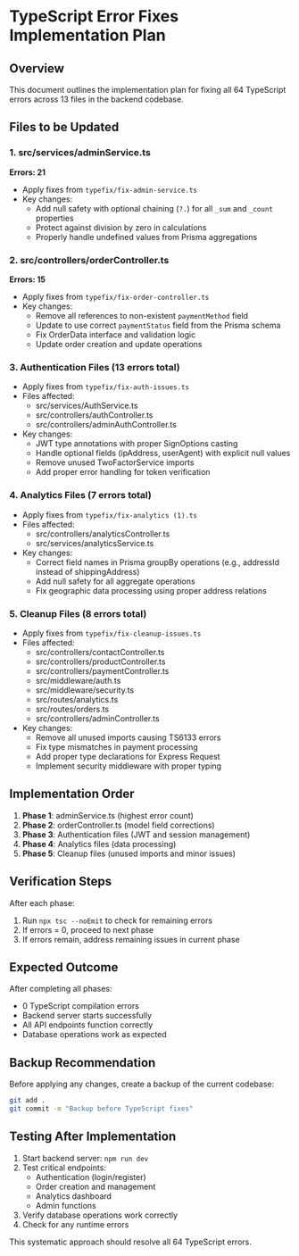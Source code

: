 # TypeScript Error Fixes Implementation Plan

## Overview
This document outlines the implementation plan for fixing all 64 TypeScript errors across 13 files in the backend codebase.

## Files to be Updated

### 1. src/services/adminService.ts
**Errors: 21**
- Apply fixes from `typefix/fix-admin-service.ts`
- Key changes:
  - Add null safety with optional chaining (`?.`) for all `_sum` and `_count` properties
  - Protect against division by zero in calculations
  - Properly handle undefined values from Prisma aggregations

### 2. src/controllers/orderController.ts
**Errors: 15**
- Apply fixes from `typefix/fix-order-controller.ts`
- Key changes:
  - Remove all references to non-existent `paymentMethod` field
  - Update to use correct `paymentStatus` field from the Prisma schema
  - Fix OrderData interface and validation logic
  - Update order creation and update operations

### 3. Authentication Files (13 errors total)
- Apply fixes from `typefix/fix-auth-issues.ts`
- Files affected:
  - src/services/AuthService.ts
  - src/controllers/authController.ts
  - src/controllers/adminAuthController.ts
- Key changes:
  - JWT type annotations with proper SignOptions casting
  - Handle optional fields (ipAddress, userAgent) with explicit null values
  - Remove unused TwoFactorService imports
  - Add proper error handling for token verification

### 4. Analytics Files (7 errors total)
- Apply fixes from `typefix/fix-analytics (1).ts`
- Files affected:
  - src/controllers/analyticsController.ts
  - src/services/analyticsService.ts
- Key changes:
  - Correct field names in Prisma groupBy operations (e.g., addressId instead of shippingAddress)
  - Add null safety for all aggregate operations
  - Fix geographic data processing using proper address relations

### 5. Cleanup Files (8 errors total)
- Apply fixes from `typefix/fix-cleanup-issues.ts`
- Files affected:
  - src/controllers/contactController.ts
  - src/controllers/productController.ts
  - src/controllers/paymentController.ts
  - src/middleware/auth.ts
  - src/middleware/security.ts
  - src/routes/analytics.ts
  - src/routes/orders.ts
  - src/controllers/adminController.ts
- Key changes:
  - Remove all unused imports causing TS6133 errors
  - Fix type mismatches in payment processing
  - Add proper type declarations for Express Request
  - Implement security middleware with proper typing

## Implementation Order

1. **Phase 1**: adminService.ts (highest error count)
2. **Phase 2**: orderController.ts (model field corrections)
3. **Phase 3**: Authentication files (JWT and session management)
4. **Phase 4**: Analytics files (data processing)
5. **Phase 5**: Cleanup files (unused imports and minor issues)

## Verification Steps

After each phase:
1. Run `npx tsc --noEmit` to check for remaining errors
2. If errors = 0, proceed to next phase
3. If errors remain, address remaining issues in current phase

## Expected Outcome

After completing all phases:
- 0 TypeScript compilation errors
- Backend server starts successfully
- All API endpoints function correctly
- Database operations work as expected

## Backup Recommendation

Before applying any changes, create a backup of the current codebase:
```bash
git add .
git commit -m "Backup before TypeScript fixes"
```

## Testing After Implementation

1. Start backend server: `npm run dev`
2. Test critical endpoints:
   - Authentication (login/register)
   - Order creation and management
   - Analytics dashboard
   - Admin functions
3. Verify database operations work correctly
4. Check for any runtime errors

This systematic approach should resolve all 64 TypeScript errors.
